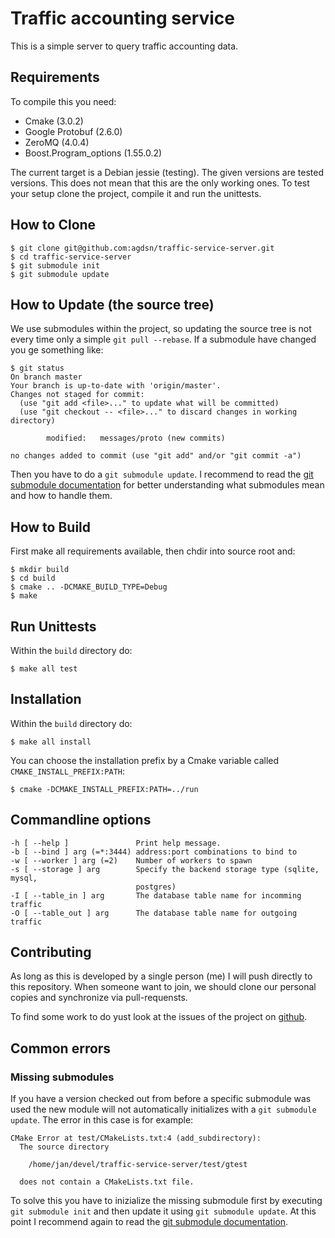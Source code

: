 # Traffic accounting service

This is a simple server to query traffic accounting data.

## Requirements

To compile this you need:

* Cmake (3.0.2)
* Google Protobuf (2.6.0)
* ZeroMQ (4.0.4)
* Boost.Program_options (1.55.0.2)

The current target is a Debian jessie (testing). The given versions
are tested versions. This does not mean that this are the only working
ones. To test your setup clone the project, compile it and run the
unittests.

## How to Clone

    $ git clone git@github.com:agdsn/traffic-service-server.git
    $ cd traffic-service-server
    $ git submodule init
    $ git submodule update
    
## How to Update (the source tree)

We use submodules within the project, so updating the source tree is 
not every time only a simple `git pull --rebase`. If a submodule have 
changed you ge something like:

    $ git status
    On branch master
    Your branch is up-to-date with 'origin/master'.
    Changes not staged for commit:
      (use "git add <file>..." to update what will be committed)
      (use "git checkout -- <file>..." to discard changes in working directory)
    
            modified:   messages/proto (new commits)
    
    no changes added to commit (use "git add" and/or "git commit -a")

Then you have to do a `git submodule update`. I recommend to read the 
[git submodule documentation](http://git-scm.com/book/de/Git-Tools-Submodule)
for better understanding what submodules mean and how to handle them.

## How to Build

First make all requirements available, then chdir into source root and:

    $ mkdir build
    $ cd build
    $ cmake .. -DCMAKE_BUILD_TYPE=Debug
    $ make

## Run Unittests

Within the `build` directory do:

    $ make all test

## Installation

Within the `build` directory do:

    $ make all install

You can choose the installation prefix by a Cmake variable called
`CMAKE_INSTALL_PREFIX:PATH`:

    $ cmake -DCMAKE_INSTALL_PREFIX:PATH=../run

## Commandline options

    -h [ --help ]               Print help message.
    -b [ --bind ] arg (=*:3444) address:port combinations to bind to
    -w [ --worker ] arg (=2)    Number of workers to spawn
    -s [ --storage ] arg        Specify the backend storage type (sqlite, mysql, 
                                postgres)
    -I [ --table_in ] arg       The database table name for incomming traffic
    -O [ --table_out ] arg      The database table name for outgoing traffic


## Contributing

As long as this is developed by a single person (me) I will push 
directly to this repository. When someone want to join, we should 
clone our personal copies and synchronize via pull-requensts.

To find some work to do yust look at the issues of the project on
[github](https://github.com/agdsn/traffic-service-server).

## Common errors

### Missing submodules

If you have a version checked out from before a specific submodule was
used the new module will not automatically initializes with a
`git submodule update`. The error in this case is for example:

    CMake Error at test/CMakeLists.txt:4 (add_subdirectory):
      The source directory
    
        /home/jan/devel/traffic-service-server/test/gtest
    
      does not contain a CMakeLists.txt file.

To solve this you have to inizialize the missing submodule first by
executing `git submodule init` and then update it using `git submodule
update`. At this point I recommend again to read the 
[git submodule documentation](http://git-scm.com/book/de/Git-Tools-Submodule).

